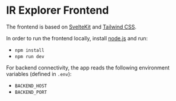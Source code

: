 # IR Explorer Frontend

The frontend is based on [SvelteKit](https://svelte.dev/) and [Tailwind CSS](https://tailwindcss.com/).

In order to run the frontend locally, install [node.js](https://nodejs.org) and run:

- `npm install`
- `npm run dev`

For backend connectivity, the app reads the following environment variables (defined in `.env`):

- `BACKEND_HOST`
- `BACKEND_PORT`
